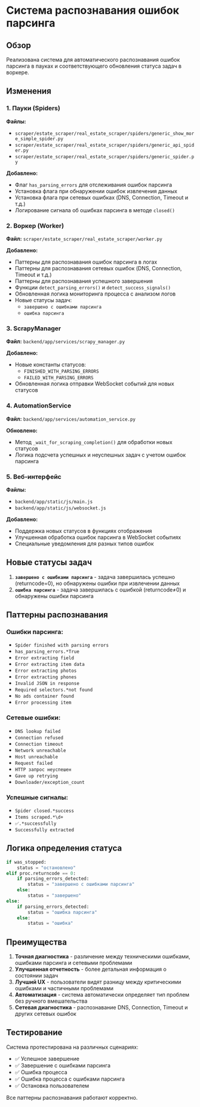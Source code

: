 # Система распознавания ошибок парсинга

## Обзор

Реализована система для автоматического распознавания ошибок парсинга в пауках и соответствующего обновления статуса задач в воркере.

## Изменения

### 1. Пауки (Spiders)

**Файлы:**
- `scraper/estate_scraper/real_estate_scraper/spiders/generic_show_more_simple_spider.py`
- `scraper/estate_scraper/real_estate_scraper/spiders/generic_api_spider.py`
- `scraper/estate_scraper/real_estate_scraper/spiders/generic_spider.py`

**Добавлено:**
- Флаг `has_parsing_errors` для отслеживания ошибок парсинга
- Установка флага при обнаружении ошибок извлечения данных
- Установка флага при сетевых ошибках (DNS, Connection, Timeout и т.д.)
- Логирование сигнала об ошибках парсинга в методе `closed()`

### 2. Воркер (Worker)

**Файл:** `scraper/estate_scraper/real_estate_scraper/worker.py`

**Добавлено:**
- Паттерны для распознавания ошибок парсинга в логах
- Паттерны для распознавания сетевых ошибок (DNS, Connection, Timeout и т.д.)
- Паттерны для распознавания успешного завершения
- Функции `detect_parsing_errors()` и `detect_success_signals()`
- Обновленная логика мониторинга процесса с анализом логов
- Новые статусы задач:
  - `завершено с ошибками парсинга`
  - `ошибка парсинга`

### 3. ScrapyManager

**Файл:** `backend/app/services/scrapy_manager.py`

**Добавлено:**
- Новые константы статусов:
  - `FINISHED_WITH_PARSING_ERRORS`
  - `FAILED_WITH_PARSING_ERRORS`
- Обновленная логика отправки WebSocket событий для новых статусов

### 4. AutomationService

**Файл:** `backend/app/services/automation_service.py`

**Обновлено:**
- Метод `_wait_for_scraping_completion()` для обработки новых статусов
- Логика подсчета успешных и неуспешных задач с учетом ошибок парсинга

### 5. Веб-интерфейс

**Файлы:**
- `backend/app/static/js/main.js`
- `backend/app/static/js/websocket.js`

**Добавлено:**
- Поддержка новых статусов в функциях отображения
- Улучшенная обработка ошибок парсинга в WebSocket событиях
- Специальные уведомления для разных типов ошибок

## Новые статусы задач

1. **`завершено с ошибками парсинга`** - задача завершилась успешно (returncode=0), но обнаружены ошибки при извлечении данных
2. **`ошибка парсинга`** - задача завершилась с ошибкой (returncode≠0) и обнаружены ошибки парсинга

## Паттерны распознавания

### Ошибки парсинга:
- `Spider finished with parsing errors`
- `has_parsing_errors.*True`
- `Error extracting field`
- `Error extracting item data`
- `Error extracting photos`
- `Error extracting phones`
- `Invalid JSON in response`
- `Required selectors.*not found`
- `No ads container found`
- `Error processing item`

### Сетевые ошибки:
- `DNS lookup failed`
- `Connection refused`
- `Connection timeout`
- `Network unreachable`
- `Host unreachable`
- `Request failed`
- `HTTP запрос неуспешен`
- `Gave up retrying`
- `Downloader/exception_count`

### Успешные сигналы:
- `Spider closed.*success`
- `Items scraped.*\d+`
- `✅.*successfully`
- `Successfully extracted`

## Логика определения статуса

```python
if was_stopped:
    status = "остановлено"
elif proc.returncode == 0:
    if parsing_errors_detected:
        status = "завершено с ошибками парсинга"
    else:
        status = "завершено"
else:
    if parsing_errors_detected:
        status = "ошибка парсинга"
    else:
        status = "ошибка"
```

## Преимущества

1. **Точная диагностика** - различение между техническими ошибками, ошибками парсинга и сетевыми проблемами
2. **Улучшенная отчетность** - более детальная информация о состоянии задач
3. **Лучший UX** - пользователи видят разницу между критическими ошибками и частичными проблемами
4. **Автоматизация** - система автоматически определяет тип проблем без ручного вмешательства
5. **Сетевая диагностика** - распознавание DNS, Connection, Timeout и других сетевых ошибок

## Тестирование

Система протестирована на различных сценариях:
- ✅ Успешное завершение
- ✅ Завершение с ошибками парсинга
- ✅ Ошибка процесса
- ✅ Ошибка процесса с ошибками парсинга
- ✅ Остановка пользователем

Все паттерны распознавания работают корректно. 